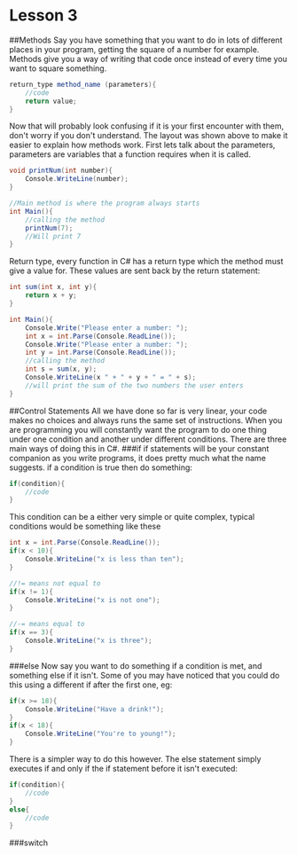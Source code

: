Lesson 3
================  

##Methods
Say you have something that you want to do in lots of different places in your program, getting the square of a number for example.
Methods give you a way of writing that code once instead of every time you want to square something.
```C#
return_type method_name (parameters){
	//code
	return value;
}
```
Now that will probably look confusing if it is your first encounter with them, don't worry if you don't understand. The layout was
shown above to make it easier to explain how methods work. First lets talk about the parameters, parameters are variables that a
function requires when it is called.
```C#
void printNum(int number){
	Console.WriteLine(number);
}

//Main method is where the program always starts
int Main(){
	//calling the method
	printNum(7);
	//Will print 7
}
```
Return type, every function in C# has a return type which the method must give a value for. These values are sent back by the return
statement:
```C#
int sum(int x, int y){
	return x + y;
}

int Main(){
	Console.Write("Please enter a number: ");
	int x = int.Parse(Console.ReadLine());
	Console.Write("Please enter a number: ");
	int y = int.Parse(Console.ReadLine());
	//calling the method
	int s = sum(x, y);
	Console.WriteLine(x " + " + y + " = " + s);
	//will print the sum of the two numbers the user enters
}
```

##Control Statements
All we have done so far is very linear, your code makes no choices and always runs the same set of instructions. When you are programming
you will constantly want the program to do one thing under one condition and another under different conditions. There are three main ways
of doing this in C#.
###if
if statements will be your constant companion as you write programs, it does pretty much what the name suggests. if a condition is true then
do something:
```C#
if(condition){
	//code
}
```
This condition can be a either very simple or quite complex, typical conditions would be something like these
```C#
int x = int.Parse(Console.ReadLine());
if(x < 10){
	Console.WriteLine("x is less than ten");
}

//!= means not equal to
if(x != 1){
	Console.WriteLine("x is not one");
}

//-= means equal to
if(x == 3){
	Console.WriteLine("x is three");
}
```

###else
Now say you want to do something if a condition is met, and something else if it isn't. Some of you may have noticed that you could do this using
a different if after the first one, eg:
```C#
if(x >= 18){
	Console.WriteLine("Have a drink!");
}
if(x < 18){
	Console.WriteLine("You're to young!");
}
```
There is a simpler way to do this however. The else statement simply executes if and only if the if statement before it isn't executed:
```C#
if(condition){
	//code
}
else{
	//code
}
```

###switch
